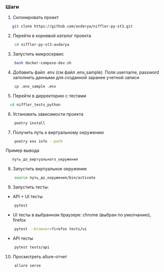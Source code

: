 ### Шаги
1. Склонировать проект
```bash
   git clone https://github.com/avdarya/niffler-py-st3.git
```
2. Перейти в корневой каталог проекта
```bash
    cd niffler-py-st3-avdarya
```
3. Запустить микросервис
```bash
    bash docker-compose-dev.sh
```
4. Добавить файл .env (см файл .env_sample). Поля username, password заполнить данными для созданной заранее учетной записи
```bash
    cp .env_sample .env
```
5. Перейти в дирректорию с тестами
```bash
  cd niffler_tests_python
```
6. Установить зависимости проекта
```bash
    poetry install
```
7. Получить путь к виртуальному окружению
```bash
    poetry env info --path 
```
Пример вывода
```bash
   путь_до_виртуального_окружения
```
8. Запустить виртуальное окружение
```bash
    source путь_до_окружения/bin/activate
```
9. Запустить тесты:
- API + UI тесты
```bash
    pytest 
```
- UI тесты в выбранном браузере: chrome (выбран по умолчанию), firefox
```bash
    pytest --browser=firefox tests/ui
```
- API тесты
```bash
    pytest tests/api 
```
10. Просмотреть allure-отчет
```bash 
    allure serve
```